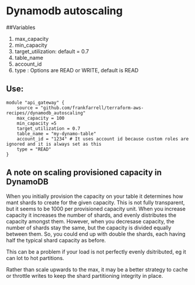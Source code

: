 # Dynamodb autoscaling

##Variables

1. max_capacity
2. min_capacity
3. target_utilization: default = 0.7
4. table_name 
5. account_id
6. type : Options are READ or WRITE, default is READ

## Use: 

```
module "api_gateway" {
    source = "github.com/frankfarrell/terraform-aws-recipes//dynamodb_autoscaling"
    max_capacity = 100
    min_capacity =5
    target_utilization = 0.7
    table_name = "my-dynamo-table"
    account_id = "1234" # It uses account id because custom roles are ignored and it is always set as this
    type = "READ"
}
```

## A note on scaling provisioned capacity in DynamoDB
When you initially provision the capacity on your table it determines how mant shards to create for the given capacity. 
This is not fully transparent, but it seems to be 1000 per provisioned capacity unit. When you increase capacity it increases the number of shards, and evenly 
distributes the capacity amongst them. However, when you decresase capacity, the number of shards stay the same, but the capacity is divided equally between them. 
So, you could end up with double the shards, each having half the typical shard capacity as before. 

This can be a problem if your load is not perfectly evenly dsitributed, eg it can lot to hot partitions. 

Rather than scale upwards to the max, it may be a better strategy to cache or throttle writes to keep the shard partitioning integrity in place. 
